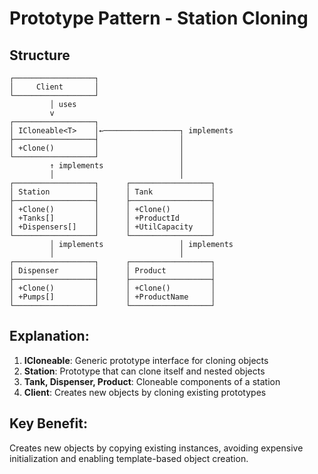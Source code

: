 # Prototype Pattern - Station Cloning

## Structure
```
┌──────────────────┐
│     Client       │
└──────────────────┘
         │ uses
         v
┌──────────────────┐
│ ICloneable<T>    │←─────────────────┐ implements
├──────────────────┤                  │
│ +Clone()         │                  │
└──────────────────┘                  │
         ↑ implements                 │
         │                            │
┌──────────────────┐      ┌──────────────────┐
│ Station          │      │ Tank             │
├──────────────────┤      ├──────────────────┤
│ +Clone()         │      │ +Clone()         │
│ +Tanks[]         │      │ +ProductId       │
│ +Dispensers[]    │      │ +UtilCapacity    │
└──────────────────┘      └──────────────────┘
         │ implements                 │ implements
         │                            │
┌──────────────────┐      ┌──────────────────┐
│ Dispenser        │      │ Product          │
├──────────────────┤      ├──────────────────┤
│ +Clone()         │      │ +Clone()         │
│ +Pumps[]         │      │ +ProductName     │
└──────────────────┘      └──────────────────┘
```

## Explanation:
1. **ICloneable<T>**: Generic prototype interface for cloning objects
2. **Station**: Prototype that can clone itself and nested objects
3. **Tank, Dispenser, Product**: Cloneable components of a station
4. **Client**: Creates new objects by cloning existing prototypes

## Key Benefit:
Creates new objects by copying existing instances, avoiding expensive initialization and enabling template-based object creation.